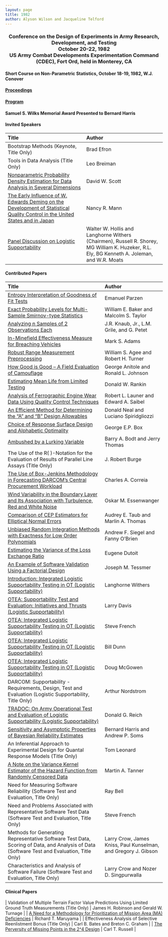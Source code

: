 ```yaml
---
layout: page
title: 1982
author: Alyson Wilson and Jacqueline Telford
---
```

<div align="center"><h3>Conference on the Design of Experiments in Army Research, Development, and Testing<br>
October 20-22, 1982<br>
US Army Combat Developments Experimentation Command (CDEC), Fort Ord, held in Monterey, CA</h3></div>


#### Short Course on Non-Parametric Statistics, October 18-19, 1982, W.J. Conover 

#### [Proceedings](https://alysongwilson.github.io/ACAS/DOE4/DOE28.pdf#page=2)

#### [Program](https://alysongwilson.github.io/ACAS/DOE4/DOE28.pdf#page=14)

#### Samuel S. Wilks Memorial Award Presented to Bernard Harris


#### Invited Speakers

| Title | Author |
| :--- | :--- |
| Bootstrap Methods (Keynote, Title Only) | Brad Efron |
| Tools in Data Analysis (Title Only) | Leo Breiman |
| [Nonparametric Probability Density Estimation for Data Analysis in Several Dimensions](https://alysongwilson.github.io/ACAS/DOE4/DOE28.pdf#page=408) | David W. Scott |
| [The Early Influence of W. Edwards Deming on the Development of Statistical Quality Control in the United States and in Japan](https://alysongwilson.github.io/ACAS/DOE4/DOE28.pdf#page=596) | Nancy R. Mann |
| [Panel Discussion on Logistic Supportability](https://alysongwilson.github.io/ACAS/DOE4/DOE28.pdf#page=420) | Walter W. Hollis and Langhorne Withers (Chairmen), Russell R. Shorey, MG William K. Huzeker, R.L. Ely, BG Kenneth A. Joleman, and W.R. Moats |


#### Contributed Papers

| Title | Author |
| :--- | :--- |
| [Entropy Interpretation of Goodness of Fit Tests](https://alysongwilson.github.io/ACAS/DOE4/DOE28.pdf#page=22) | Emanuel Parzen |
| [Exact Probability Levels for Multi-Sample Smirnov-type Statistics](https://alysongwilson.github.io/ACAS/DOE4/DOE28.pdf#page=34) | William E. Baker and Malcolm S. Taylor |
| [Analyzing n Samples of 2 Observations Each](https://alysongwilson.github.io/ACAS/DOE4/DOE28.pdf#page=44) | J.R. Knaub, Jr., L.M. Grile, and G. Petet |
| [In-Minefield Effectiveness Measure for Breaching Vehicles](https://alysongwilson.github.io/ACAS/DOE4/DOE28.pdf#page=130) | Mark S. Adams |
| [Robust Range Measurement Preprocessing](https://alysongwilson.github.io/ACAS/DOE4/DOE28.pdf#page=166) | William S. Agee and Robert H. Turner |
| [How Good is Good – A Field Evaluation of Camouflage](https://alysongwilson.github.io/ACAS/DOE4/DOE28.pdf#page=190) | George Anitole and Ronald L. Johnson |
| [Estimating Mean Life from Limited Testing](https://alysongwilson.github.io/ACAS/DOE4/DOE28.pdf#page=196) | Donald W. Rankin |
| [Analysis of Ferrographic Engine Wear Data Using Quality Control Techniques](https://alysongwilson.github.io/ACAS/DOE4/DOE28.pdf#page=616) | Robert L. Launer and Edward A. Saibel |
| [An Efficient Method for Determining the “A” and “B” Design Allowables](https://alysongwilson.github.io/ACAS/DOE4/DOE28.pdf#page=220) | Donald Neal and Luciano Spiridgliozzi |
| [Choice of Response Surface Design and Alphabetic Optimality](https://alysongwilson.github.io/ACAS/DOE4/DOE28.pdf#page=258) | George E.P. Box |  
| [Ambushed by a Lurking Variable](https://alysongwilson.github.io/ACAS/DOE4/DOE28.pdf#page=308) | Barry A. Bodt and Jerry Thomas |
| The Use of the R( )-Notation for the Evaluation of Results of Parallel Line Assays (Title Only) | J. Robert Burge |
| [The Use of Box-Jenkins Methodology in Forecasting DARCOM’s Central Procurement Workload](https://alysongwilson.github.io/ACAS/DOE4/DOE28.pdf#page=320) | Charles A. Correia |
| [Wind Variability in the Boundary Layer and Its Association with Turbulence, Red and White Noise](https://alysongwilson.github.io/ACAS/DOE4/DOE28.pdf#page=350) | Oskar M. Essenwanger |
| [Comparison of CEP Estimators for Elliptical Normal Errors](https://alysongwilson.github.io/ACAS/DOE4/DOE28.pdf#page=330) | Audrey E. Taub and Marlin A. Thomas |
| [Unbiased Random Integration Methods with Exactness for Low Order Polynomials](https://alysongwilson.github.io/ACAS/DOE4/DOE28.pdf#page=372) | Andrew F. Siegel and Fanny O’Brien |
| [Estimating the Variance of the Loss Exchange Ratio](https://alysongwilson.github.io/ACAS/DOE4/DOE28.pdf#page=378) | Eugene Dutoit |
| [An Example of Software Validation Using a Factorial Design](https://alysongwilson.github.io/ACAS/DOE4/DOE28.pdf#page=384) | Joseph M. Tessmer |
| [Introduction: Integrated Logistic Supportability Testing in OT (Logistic Supportability)](https://alysongwilson.github.io/ACAS/DOE4/DOE28.pdf#page=421) | Langhorne Withers |
| [OTEA: Supportability Test and Evaluation: Initiatives and Thrusts (Logistic Supportability)](https://alysongwilson.github.io/ACAS/DOE4/DOE28.pdf#page=427) | Larry Davis |
| [OTEA: Integrated Logistic Supportability Testing in OT (Logistic Supportability)](https://alysongwilson.github.io/ACAS/DOE4/DOE28.pdf#page=435) | Steve French |
| [OTEA: Integrated Logistic Supportability Testing in OT (Logistic Supportability)](https://alysongwilson.github.io/ACAS/DOE4/DOE28.pdf#page=442) | Bill Dunn |
| [OTEA: Integrated Logistic Supportability Testing in OT (Logistic Supportability)](https://alysongwilson.github.io/ACAS/DOE4/DOE28.pdf#page=453) | Doug McGowen |
| DARCOM: Supportability - Requirements, Design, Test and Evaluation (Logistic Supportability, Title Only) | Arthur Nordstrom |
| [TRADOC: On Army Operational Test and Evaluation of Logistic Supportability (Logistic Supportability)](https://alysongwilson.github.io/ACAS/DOE4/DOE28.pdf#page=476) | Donald G. Reich |
| [Sensitivity and Asymptotic Properties of Bayesian Reliability Estimates](https://alysongwilson.github.io/ACAS/DOE4/DOE28.pdf#page=546) | Bernard Harris and Andrew P. Soms |
| An Inferential Approach to Experimental Design for Quantal Response Models (Title Only) | Tom Leonard |
| [A Note on the Variance Kernel Estimator of the Hazard Function from Randomly Censored Data](https://alysongwilson.github.io/ACAS/DOE4/DOE28.pdf#page=586) | Martin A. Tanner |
| Need for Measuring Software Reliability (Software Test and Evaluation, Title Only) | Ray Bell |
| Need and Problems Associated with Representative Software Test Data (Software Test and Evaluation, Title Only) | Steve French |
| Methods for Generating Representative Software Test Data, Scoring of Data, and Analysis of Data (Software Test and Evaluation, Title Only) | Larry Crow, James Kniss, Paul Kunselman, and Gregory J. Gibson |
| Characteristics and Analysis of Software Failure (Software Test and Evaluation, Title Only) | Larry Crow and Nozer D. Singpurwalla |


#### Clinical Papers

| Validation of Multiple Terrain Factor Value Predictions Using Limited Ground Truth Measurements (Title Only) | James H. Robinson and Gerald W. Turnage |
| [A Need for a Methodology for Prioritization of Mission Area (MA) Deficiencies](https://alysongwilson.github.io/ACAS/DOE4/DOE28.pdf#page=364) | Richard T. Maruyama |
| Effectiveness Analysis of Selective Reenlistment Bonus (Title Only) | Carl B. Bates and Breton C. Graham |
| [The Perversity of Missing Points in the 2^4 Design](https://alysongwilson.github.io/ACAS/DOE4/DOE28.pdf#page=520) | Carl T. Russell |

